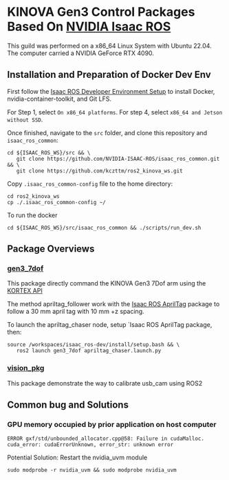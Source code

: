 # KINOVA Gen3 Control Packages Based On [NVIDIA Isaac ROS](https://nvidia-isaac-ros.github.io/index.html) 

This guild was performed on a x86_64 Linux System with Ubuntu 22.04. The computer carried a NVIDIA GeForce RTX 4090.

## Installation and Preparation of Docker Dev Env
First follow the [Isaac ROS Developer Environment Setup](https://nvidia-isaac-ros.github.io/getting_started/dev_env_setup.html) to install Docker, nvidia-container-toolkit, and Git LFS. 

For Step 1, select `On x86_64 platforms`.
For step 4, select `x86_64 and Jetson without SSD`.

Once finished, navigate to the `src` folder, and clone this repository and `isaac_ros_common`:
```
cd ${ISAAC_ROS_WS}/src && \
   git clone https://github.com/NVIDIA-ISAAC-ROS/isaac_ros_common.git && \
   git clone https://github.com/kczttm/ros2_kinova_ws.git
```

Copy `.isaac_ros_common-config` file to the home directory:
```
cd ros2_kinova_ws
cp ./.isaac_ros_common-config ~/
```

To run the docker
```
cd ${ISAAC_ROS_WS}/src/isaac_ros_common && ./scripts/run_dev.sh
```

## Package Overviews

### [gen3_7dof](/src/gen3_7dof/gen3_7dof/README.md)
This package directly command the KINOVA Gen3 7Dof arm using the [KORTEX API](https://github.com/Kinovarobotics/kortex/tree/master/api_python/examples/102-Movement_high_level)

The method apriltag_follower work with the [Isaac ROS AprilTag](https://nvidia-isaac-ros.github.io/repositories_and_packages/isaac_ros_apriltag/index.html) package to follow a 30 mm april tag with 10 mm +z spacing.

To launch the apriltag_chaser node, setup `Isaac ROS AprilTag package, then:
```
source /workspaces/isaac_ros-dev/install/setup.bash && \
   ros2 launch gen3_7dof apriltag_chaser.launch.py
```

### [vision_pkg](/src/vision_pkg/vision_pkg/README.md)
This package demonstrate the way to calibrate usb_cam using ROS2 

## Common bug and Solutions
### GPU memory occupied by prior application on host computer
```
ERROR gxf/std/unbounded_allocator.cpp@58: Failure in cudaMalloc. cuda_error: cudaErrorUnknown, error_str: unknown error
```

Potential Solution: Restart the nvidia_uvm module
```
sudo modprobe -r nvidia_uvm && sudo modprobe nvidia_uvm
```
